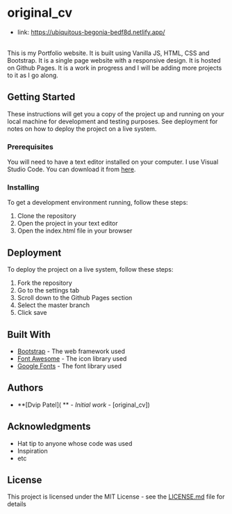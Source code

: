 # original_cv
* link: https://ubiquitous-begonia-bedf8d.netlify.app/
<br>
This is my Portfolio website. It is built using Vanilla JS, HTML, CSS and Bootstrap. It is a single page website with a responsive design. It is hosted on Github Pages. It is a work in progress and I will be adding more projects to it as I go along.

## Getting Started
These instructions will get you a copy of the project up and running on your local machine for development and testing purposes. See deployment for notes on how to deploy the project on a live system.

### Prerequisites
You will need to have a text editor installed on your computer. I use Visual Studio Code. You can download it from [here](https://code.visualstudio.com/).

### Installing
To get a development environment running, follow these steps:

1. Clone the repository
2. Open the project in your text editor
3. Open the index.html file in your browser

## Deployment
To deploy the project on a live system, follow these steps:

1. Fork the repository
2. Go to the settings tab
3. Scroll down to the Github Pages section
4. Select the master branch
5. Click save

## Built With
* [Bootstrap](https://getbootstrap.com/) - The web framework used
* [Font Awesome](https://fontawesome.com/) - The icon library used
* [Google Fonts](https://fonts.google.com/) - The font library used

## Authors
* **[Dvip Patel](
** - *Initial work* - [original_cv])
## Acknowledgments
* Hat tip to anyone whose code was used
* Inspiration
* etc
## License
This project is licensed under the MIT License - see the [LICENSE.md](LICENSE.md) file for details
